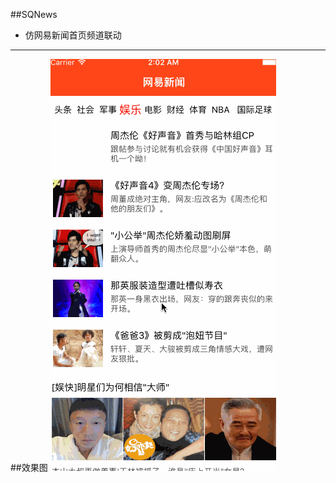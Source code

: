 ##SQNews
 - 仿网易新闻首页频道联动

----------
##效果图
![enter image description here](https://github.com/lsqiang/SQNews/blob/master/demo.gif)

